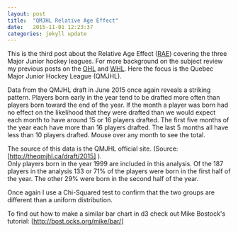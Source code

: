 ```yaml
---
layout: post
title:  "QMJHL Relative Age Effect"
date:   2015-11-01 12:23:37
categories: jekyll update
---
```

<style>

.bar {
  fill: steelblue;
}

.bar:hover {
	fill: brown;
}

.axis {
	font: 10px sans-serif;
}

.axis path,
.axis line {
	fill: none;
	stroke: #000;
	shape-rendering: crispEdges;
}

.x.axis path {
	display: none;
}
.d3-tip {
	line-height: 1;
	font-weight: bold;
	padding: 10px;
	background: rgba(0,0,0,0.8);
	color: #fff;
	border-radius: 2px;
}

/* Creates a small triangle extender for the tooltip */
.d3-tip:after {
	box-sizing: border-box;
	display: inline;
	font-size: 8px;
	width = 100%;
	line-height: 1;
	color: rgba(0,0,0, 0.8);
	content: "\25BC";
	position: absolute;
	text-align: center;	
}

/* Style northward tooltips differently */
d3.-tip.n:after {
	margin: -1px 0 0 0;
	top: 100%;
	left: 0;
}
</style>

This is the third post about the Relative Age Effect ([RAE](https://en.wikipedia.org/wiki/Relative_age_effect)) covering the three Major Junior hockey leagues.  For more background on the subject review my previous posts on the [OHL](http://whatsthersquared.com/jekyll/update/2015/10/28/OHL-Relative-Age-Effect-2015.html) and [WHL](http://whatsthersquared.com/jekyll/update/2015/05/13/WHL-Relative-Age-Effect-2015.html).  Here the focus is the Quebec Major Junior Hockey League (QMJHL). 

Data from the QMJHL draft in June 2015 once again reveals a striking pattern.  Players born early in the year tend to be drafted more often than players born toward the end of the year.  If the month a player was born had no effect on the likelihood that they were drafted than we would expect each month to have around 15 or 16 players drafted.  The first five months of the year each have more than 16 players drafted.  The last 5 months all have less than 10 players drafted.  Mouse over any month to see the total.

<div id="example" font-size="40px"></div>

The source of this data is the QMJHL official site. (Source: [http://theqmjhl.ca/draft/2015] ).  
Only players born in the year 1999 are included in this analysis.  Of the 187 players in the analysis 133 or 71% of the players were born in the first half of the year.  The other 29% were born in the second half of the year.  

Once again I use a Chi-Squared test to confirm that the two groups are different than a uniform distribution.  

To find out how to make a similar bar chart in d3 check out Mike Bostock's tutorial: [http://bost.ocks.org/mike/bar/]


<script src="https://cdnjs.cloudflare.com/ajax/libs/d3/3.4.12/d3.js"></script>
<script src="http://labratrevenge.com/d3-tip/javascripts/d3.tip.v0.6.3.js"></script>
<script src="{{site.basurl}}/js/QMJHL-Histogram-2015.js"></script>

[http://bost.ocks.org/mike/bar/]: http://bost.ocks.org/mike/bar/
[http://theqmjhl.ca/draft/2015]: http://theqmjhl.ca/draft/2015

[OHL]:	{{site.basurl}}/_posts/2015-10-28-OHL-Relative-Age-Effect-2015.markdown"
[WHL]:	{{site.basurl}}/_posts/2015-10-10-WHL-Relative-Age-Effect-2015.markdown"
